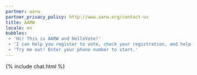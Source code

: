 ```yaml
---
partner: aarw
partner_privacy_policy: http://www.aarw.org/contact-us
title: AARW
locale: en
bubbles:
 - 'Hi! This is AARW and HelloVote!'
 - 'I can help you register to vote, check your registration, and help your friends register'
 - 'Try me out! Enter your phone number to start.'
---
```

{% include chat.html %}



